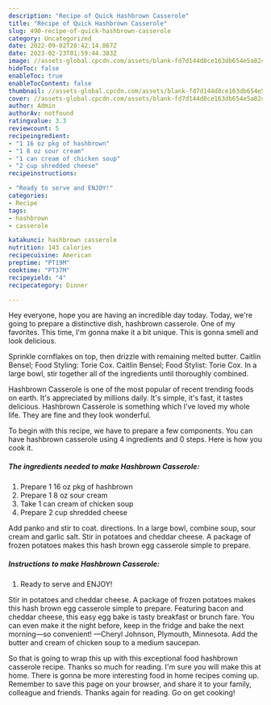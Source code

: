 ```yaml
---
description: "Recipe of Quick Hashbrown Casserole"
title: "Recipe of Quick Hashbrown Casserole"
slug: 490-recipe-of-quick-hashbrown-casserole
category: Uncategorized
date: 2022-09-02T20:42:14.867Z
date: 2023-02-23T01:59:44.383Z
image: //assets-global.cpcdn.com/assets/blank-fd7d144d8ce163db654e5a02c40b08a2775adb7897d16e4062681dc7e1b2800f.png
hideToc: false
enableToc: true
enableTocContent: false
thumbnail: //assets-global.cpcdn.com/assets/blank-fd7d144d8ce163db654e5a02c40b08a2775adb7897d16e4062681dc7e1b2800f.png
cover: //assets-global.cpcdn.com/assets/blank-fd7d144d8ce163db654e5a02c40b08a2775adb7897d16e4062681dc7e1b2800f.png
author: Admin
authorAv: notfound
ratingvalue: 3.3
reviewcount: 5
recipeingredient:
- "1 16 oz pkg of hashbrown"
- "1 8 oz sour cream"
- "1 can cream of chicken soup"
- "2 cup shredded cheese"
recipeinstructions:

- "Ready to serve and ENJOY!"
categories:
- Recipe
tags:
- hashbrown
- casserole

katakunci: hashbrown casserole 
nutrition: 143 calories
recipecuisine: American
preptime: "PT19M"
cooktime: "PT37M"
recipeyield: "4"
recipecategory: Dinner

---
```



Hey everyone, hope you are having an incredible day today. Today, we're going to prepare a distinctive dish, hashbrown casserole. One of my favorites. This time, I'm gonna make it a bit unique. This is gonna smell and look delicious.

Sprinkle cornflakes on top, then drizzle with remaining melted butter. Caitlin Bensel; Food Styling: Torie Cox. Caitlin Bensel; Food Stylist: Torie Cox. In a large bowl, stir together all of the ingredients until thoroughly combined.

Hashbrown Casserole is one of the most popular of recent trending foods on earth. It's appreciated by millions daily. It's simple, it's fast, it tastes delicious. Hashbrown Casserole is something which I've loved my whole life. They are fine and they look wonderful.


To begin with this recipe, we have to prepare a few components. You can have hashbrown casserole using 4 ingredients and 0 steps. Here is how you cook it.

<!--inarticleads1-->

##### The ingredients needed to make Hashbrown Casserole:

1. Prepare 1 16 oz pkg of hashbrown
1. Prepare 1 8 oz sour cream
1. Take 1 can cream of chicken soup
1. Prepare 2 cup shredded cheese


Add panko and stir to coat. directions. In a large bowl, combine soup, sour cream and garlic salt. Stir in potatoes and cheddar cheese. A package of frozen potatoes makes this hash brown egg casserole simple to prepare. 

<!--inarticleads2-->

##### Instructions to make Hashbrown Casserole:


1. Ready to serve and ENJOY!

Stir in potatoes and cheddar cheese. A package of frozen potatoes makes this hash brown egg casserole simple to prepare. Featuring bacon and cheddar cheese, this easy egg bake is tasty breakfast or brunch fare. You can even make it the night before, keep in the fridge and bake the next morning—so convenient! —Cheryl Johnson, Plymouth, Minnesota. Add the butter and cream of chicken soup to a medium saucepan. 

So that is going to wrap this up with this exceptional food hashbrown casserole recipe. Thanks so much for reading. I'm sure you will make this at home. There is gonna be more interesting food in home recipes coming up. Remember to save this page on your browser, and share it to your family, colleague and friends. Thanks again for reading. Go on get cooking!
